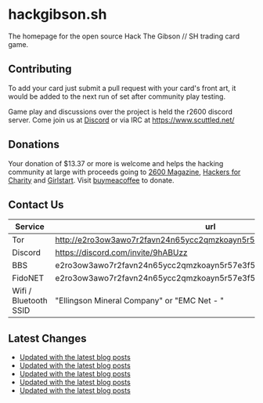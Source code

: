 # hackgibson.sh
The homepage for the open source Hack The Gibson // SH trading card game.


## Contributing

To add your card just submit a pull request with your card's front art, it would be added to the next run of set after community play testing.

Game play and discussions over the project is held the r2600 discord server. Come join us at [Discord](https://discord.com/invite/9hABUzz) or via IRC at https://www.scuttled.net/


## Donations

Your donation of $13.37 or more is welcome and helps the hacking community at large with proceeds going to [2600 Magazine](https://2600.com/), [Hackers for Charity](https://hackersforcharity.org) and [Girlstart](https://girlstart.org).  Visit [buymeacoffee](https://www.buymeacoffee.com/hackgibson.sh) to donate.


## Contact Us

Service | url
-|-
Tor | http://e2ro3ow3awo7r2favn24n65ycc2qmzkoayn5r57e3f56nvjwdcgg32ad.onion
Discord | https://discord.com/invite/9hABUzz
BBS | e2ro3ow3awo7r2favn24n65ycc2qmzkoayn5r57e3f56nvjwdcgg32ad.onion:23
FidoNET | e2ro3ow3awo7r2favn24n65ycc2qmzkoayn5r57e3f56nvjwdcgg32ad.onion:24554
Wifi / Bluetooth SSID | "Ellingson Mineral Company" or "EMC Net - <fidonet address>"

## Latest Changes
<!-- BLOG-POST-LIST:START -->
- [Updated with the latest blog posts](https://github.com/DFW2600/hackgibson.sh/commit/b07bd498f34fc030d7cfde6342d6e02b593c6ea6)
- [Updated with the latest blog posts](https://github.com/DFW2600/hackgibson.sh/commit/51f2df060f36e558470ce4e290bc307ff3551c56)
- [Updated with the latest blog posts](https://github.com/DFW2600/hackgibson.sh/commit/f0f4359dd585f47cc6a3bdf5a77c7b0ea9b392e9)
- [Updated with the latest blog posts](https://github.com/DFW2600/hackgibson.sh/commit/a8c4b9f6b87fb92eb5fe41e9cd46fc51f63f679d)
- [Updated with the latest blog posts](https://github.com/DFW2600/hackgibson.sh/commit/98e9b990c7a820d664e3b580398438c539b4c099)
<!-- BLOG-POST-LIST:END -->
